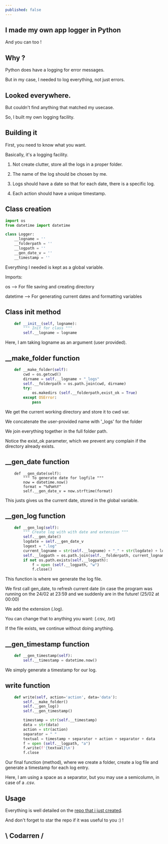 ```yaml
---
published: false
---
```

## I made my own app logger in Python

And you can too !


## Why ?
Python does have a logging for error messages.

But in my case, I needed to log everything, not just errors.

## Looked everywhere.
But couldn't find anything that matched my usecase.

So, I built my own logging facility.

## Building it
First, you need to know what you want.

Basically, it's a logging facility.

1. Not create clutter, store all the logs in a proper folder.

2. The name of the log should be chosen by me.

3. Logs should have a date so that for each date, there is a specific log.

4. Each action should have a unique timestamp.

## Class creation
```python
import os
from datetime import datetime

class Logger:
    __logname = ''
    __folderpath = ''
    __logpath = ''
    __gen_date_v = ''
    __timestamp = ''
```
Everything I needed is kept as a global variable.

Imports:

os --> For file saving and creating directory

datetime --> For generating current dates and formatting variables


## Class init method
```python
    def __init__(self, logname):
        """ Init for class """
        self.__logname = logname
```
Here, I am taking logname as an argument (user provided).

## __make_folder function

```python
    def __make_folder(self):
        cwd = os.getcwd()
        dirname = self.__logname + "_logs"
        self.__folderpath = os.path.join(cwd, dirname)
        try:
            os.makedirs (self.__folderpath,exist_ok = True)
        except OSError:
            pass
```
We get the current working directory and store it to cwd var.

We concatenate the user-provided name with '_logs' for the folder

We join everything together in the full folder path.

Notice the exist_ok parameter, which we prevent any complain if the directory already exists.

## __gen_date function

```
    def __gen_date(self):
        """ To generate date for logfile """
        now = datetime.now()
        format = "%d%m%Y"
        self.__gen_date_v = now.strftime(format)
```
This justs gives us the current date, stored in the global variable.

## __gen_log function

```python
    def __gen_log(self):
        """ Create log with with date and extension """
        self.__gen_date()
        logdate = self.__gen_date_v
        logext = ".log"
        current_logname = str(self.__logname) + "_" + str(logdate) + logext
        self.__logpath = os.path.join(self.__folderpath, current_logname)
        if not os.path.exists(self.__logpath):
            f = open (self.__logpath, "w")
            f.close()
```
This function is where we generate the log file.

We first call gen_date, to refresh current date (in case the program was running on the 24/02 at 23:59 and we suddenly are in the future! (25/02 at 00:00)

We add the extension (.log). 

You can change that to anything you want: (.csv, .txt)

If the file exists, we continue without doing anything.

## __gen_timestamp function

```python
    def __gen_timestamp(self):
        self.__timestamp = datetime.now()
```
We simply generate a timestamp for our log.

## write function
```python
    def write(self, action='action', data='data'):
        self.__make_folder()
        self.__gen_log()
        self.__gen_timestamp()

        timestamp = str(self.__timestamp)
        data = str(data)
        action = str(action)
        separator = " "
        textual = timestamp + separator + action + separator + data
        f = open (self.__logpath, "a")
        f.write(f'{textual}\n')
        f.close
```
Our final function (method), where we create a folder, create a log file and generate a timestamp for each log entry.

Here, I am using a space as a separator, but you may use a semicolumn, in case of a .csv.

## Usage
Everything is well detailed on the [repo that i just created](https://github.com/codarrenvelvindron/AppLogger-python).

And don't forget to star the repo if it was useful to you :) !

## \ Codarren /